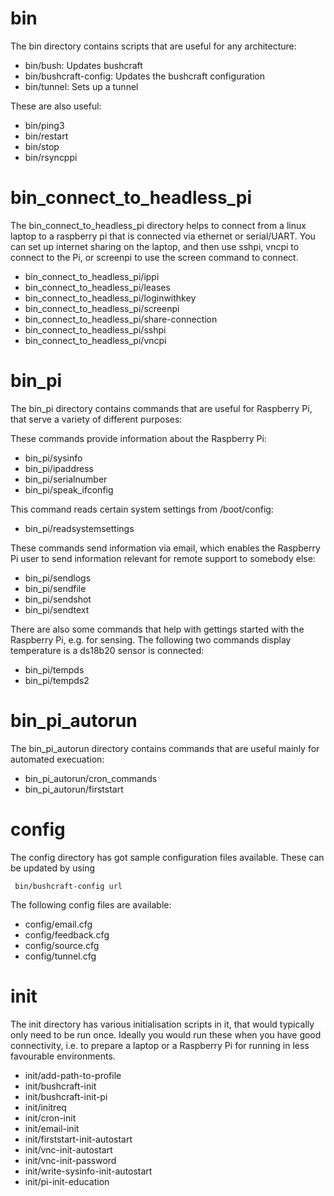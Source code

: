 bin
===

The bin directory contains scripts that are useful for any architecture:

- bin/bush: Updates bushcraft
- bin/bushcraft-config: Updates the bushcraft configuration
- bin/tunnel: Sets up a tunnel

These are also useful:
- bin/ping3
- bin/restart
- bin/stop
- bin/rsyncppi

bin_connect_to_headless_pi
==========================

The bin_connect_to_headless_pi directory helps to connect from a linux laptop to a raspberry pi 
that is connected via ethernet or serial/UART. You can set up internet sharing on the laptop, and then use
sshpi, vncpi to connect to the Pi, or screenpi to use the screen command to connect.

- bin_connect_to_headless_pi/ippi
- bin_connect_to_headless_pi/leases
- bin_connect_to_headless_pi/loginwithkey
- bin_connect_to_headless_pi/screenpi
- bin_connect_to_headless_pi/share-connection
- bin_connect_to_headless_pi/sshpi
- bin_connect_to_headless_pi/vncpi

bin_pi
======

The bin_pi directory contains commands that are useful for Raspberry Pi, that serve a variety of different purposes:

These commands provide information about the Raspberry Pi:
- bin_pi/sysinfo
- bin_pi/ipaddress
- bin_pi/serialnumber
- bin_pi/speak_ifconfig

This command reads certain system settings from /boot/config:
- bin_pi/readsystemsettings

These commands send information via email, which enables the 
Raspberry Pi user to send information relevant for remote support to somebody else:
- bin_pi/sendlogs
- bin_pi/sendfile
- bin_pi/sendshot
- bin_pi/sendtext

There are also some commands that help with gettings started with the Raspberry Pi, e.g. for sensing.
The following two commands display temperature is a ds18b20 sensor is connected:
- bin_pi/tempds
- bin_pi/tempds2

bin_pi_autorun
==============

The bin_pi_autorun directory contains commands that are useful mainly for automated execuation:

- bin_pi_autorun/cron_commands
- bin_pi_autorun/firststart

config
======

The config directory has got sample configuration files available. These can be updated by using

     bin/bushcraft-config url

The following config files are available:

- config/email.cfg
- config/feedback.cfg
- config/source.cfg
- config/tunnel.cfg

init
====

The init directory has various initialisation scripts in it, that would typically only need to be run once. 
Ideally you would run these when you have good connectivity, i.e. to prepare a laptop or a Raspberry Pi
for running in less favourable environments.

- init/add-path-to-profile
- init/bushcraft-init
- init/bushcraft-init-pi
- init/initreq
- init/cron-init
- init/email-init
- init/firststart-init-autostart
- init/vnc-init-autostart
- init/vnc-init-password
- init/write-sysinfo-init-autostart
- init/pi-init-education
